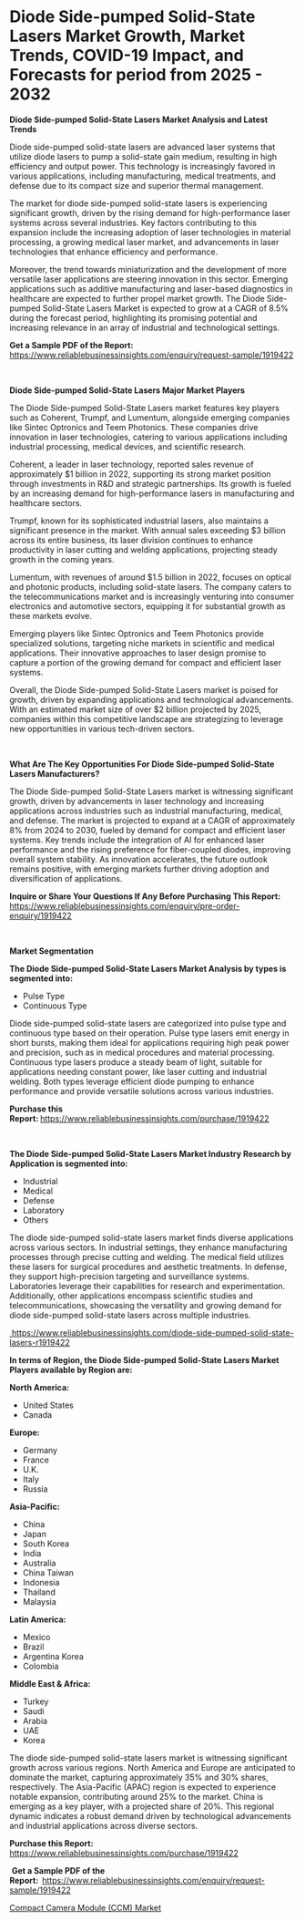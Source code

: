 <p><h1>Diode Side-pumped Solid-State Lasers Market Growth, Market Trends, COVID-19 Impact, and Forecasts for period from 2025 - 2032</h1></p><p><strong>Diode Side-pumped Solid-State Lasers Market Analysis and Latest Trends</strong></p>
<p><p>Diode side-pumped solid-state lasers are advanced laser systems that utilize diode lasers to pump a solid-state gain medium, resulting in high efficiency and output power. This technology is increasingly favored in various applications, including manufacturing, medical treatments, and defense due to its compact size and superior thermal management. </p><p>The market for diode side-pumped solid-state lasers is experiencing significant growth, driven by the rising demand for high-performance laser systems across several industries. Key factors contributing to this expansion include the increasing adoption of laser technologies in material processing, a growing medical laser market, and advancements in laser technologies that enhance efficiency and performance. </p><p>Moreover, the trend towards miniaturization and the development of more versatile laser applications are steering innovation in this sector. Emerging applications such as additive manufacturing and laser-based diagnostics in healthcare are expected to further propel market growth. The Diode Side-pumped Solid-State Lasers Market is expected to grow at a CAGR of 8.5% during the forecast period, highlighting its promising potential and increasing relevance in an array of industrial and technological settings.</p></p>
<p><strong>Get a Sample PDF of the Report:&nbsp;</strong> <a href="https://www.reliablebusinessinsights.com/enquiry/request-sample/1919422?utm_campaign=2278&utm_medium=2&utm_source=Github&utm_content=ia&utm_term=07042025&utm_id=diode-side-pumped-solid-state-lasers">https://www.reliablebusinessinsights.com/enquiry/request-sample/1919422</a></p>
<p>&nbsp;</p>
<p><strong>Diode Side-pumped Solid-State Lasers Major Market Players</strong></p>
<p><p>The Diode Side-pumped Solid-State Lasers market features key players such as Coherent, Trumpf, and Lumentum, alongside emerging companies like Sintec Optronics and Teem Photonics. These companies drive innovation in laser technologies, catering to various applications including industrial processing, medical devices, and scientific research.</p><p>Coherent, a leader in laser technology, reported sales revenue of approximately $1 billion in 2022, supporting its strong market position through investments in R&D and strategic partnerships. Its growth is fueled by an increasing demand for high-performance lasers in manufacturing and healthcare sectors.</p><p>Trumpf, known for its sophisticated industrial lasers, also maintains a significant presence in the market. With annual sales exceeding $3 billion across its entire business, its laser division continues to enhance productivity in laser cutting and welding applications, projecting steady growth in the coming years.</p><p>Lumentum, with revenues of around $1.5 billion in 2022, focuses on optical and photonic products, including solid-state lasers. The company caters to the telecommunications market and is increasingly venturing into consumer electronics and automotive sectors, equipping it for substantial growth as these markets evolve.</p><p>Emerging players like Sintec Optronics and Teem Photonics provide specialized solutions, targeting niche markets in scientific and medical applications. Their innovative approaches to laser design promise to capture a portion of the growing demand for compact and efficient laser systems.</p><p>Overall, the Diode Side-pumped Solid-State Lasers market is poised for growth, driven by expanding applications and technological advancements. With an estimated market size of over $2 billion projected by 2025, companies within this competitive landscape are strategizing to leverage new opportunities in various tech-driven sectors.</p></p>
<p>&nbsp;</p>
<p><strong>What Are The Key Opportunities For Diode Side-pumped Solid-State Lasers Manufacturers?</strong></p>
<p><p>The Diode Side-pumped Solid-State Lasers market is witnessing significant growth, driven by advancements in laser technology and increasing applications across industries such as industrial manufacturing, medical, and defense. The market is projected to expand at a CAGR of approximately 8% from 2024 to 2030, fueled by demand for compact and efficient laser systems. Key trends include the integration of AI for enhanced laser performance and the rising preference for fiber-coupled diodes, improving overall system stability. As innovation accelerates, the future outlook remains positive, with emerging markets further driving adoption and diversification of applications.</p></p>
<p><strong>Inquire or Share Your Questions If Any Before Purchasing This Report:</strong> <a href="https://www.reliablebusinessinsights.com/enquiry/pre-order-enquiry/1919422?utm_campaign=2278&utm_medium=2&utm_source=Github&utm_content=ia&utm_term=07042025&utm_id=diode-side-pumped-solid-state-lasers">https://www.reliablebusinessinsights.com/enquiry/pre-order-enquiry/1919422</a></p>
<p>&nbsp;</p>
<p><strong>Market Segmentation</strong></p>
<p><strong>The Diode Side-pumped Solid-State Lasers Market Analysis by types is segmented into:</strong></p>
<p><ul><li>Pulse Type</li><li>Continuous Type</li></ul></p>
<p><p>Diode side-pumped solid-state lasers are categorized into pulse type and continuous type based on their operation. Pulse type lasers emit energy in short bursts, making them ideal for applications requiring high peak power and precision, such as in medical procedures and material processing. Continuous type lasers produce a steady beam of light, suitable for applications needing constant power, like laser cutting and industrial welding. Both types leverage efficient diode pumping to enhance performance and provide versatile solutions across various industries.</p></p>
<p><strong>Purchase this Report:&nbsp;</strong><a href="https://www.reliablebusinessinsights.com/purchase/1919422?utm_campaign=2278&utm_medium=2&utm_source=Github&utm_content=ia&utm_term=07042025&utm_id=diode-side-pumped-solid-state-lasers">https://www.reliablebusinessinsights.com/purchase/1919422</a></p>
<p>&nbsp;</p>
<p><strong>The Diode Side-pumped Solid-State Lasers Market Industry Research by Application is segmented into:</strong></p>
<p><ul><li>Industrial</li><li>Medical</li><li>Defense</li><li>Laboratory</li><li>Others</li></ul></p>
<p><p>The diode side-pumped solid-state lasers market finds diverse applications across various sectors. In industrial settings, they enhance manufacturing processes through precise cutting and welding. The medical field utilizes these lasers for surgical procedures and aesthetic treatments. In defense, they support high-precision targeting and surveillance systems. Laboratories leverage their capabilities for research and experimentation. Additionally, other applications encompass scientific studies and telecommunications, showcasing the versatility and growing demand for diode side-pumped solid-state lasers across multiple industries.</p></p>
<p><a href="https://www.reliablebusinessinsights.com/diode-side-pumped-solid-state-lasers-r1919422?utm_campaign=2278&utm_medium=2&utm_source=Github&utm_content=ia&utm_term=07042025&utm_id=diode-side-pumped-solid-state-lasers">&nbsp;https://www.reliablebusinessinsights.com/diode-side-pumped-solid-state-lasers-r1919422</a></p>
<p><strong>In terms of Region, the Diode Side-pumped Solid-State Lasers Market Players available by Region are:</strong></p>
<p>
    <p> <strong> North America: </strong>
        <ul>
            <li>United States</li>
            <li>Canada</li>
        </ul>
        </p> 
    <p> <strong> Europe: </strong>
        <ul>
            <li>Germany</li>
            <li>France</li>
            <li>U.K.</li>
            <li>Italy</li>
            <li>Russia</li>
        </ul>
        </p> 
    <p> <strong> Asia-Pacific: </strong>
        <ul>
            <li>China</li>
            <li>Japan</li>
            <li>South Korea</li>
            <li>India</li>
            <li>Australia</li>
            <li>China Taiwan</li>
            <li>Indonesia</li>
            <li>Thailand</li>
            <li>Malaysia</li>
        </ul>
        </p> 
    <p> <strong> Latin America: </strong>
        <ul>
            <li>Mexico</li>
            <li>Brazil</li>
            <li>Argentina Korea</li>
            <li>Colombia</li>
        </ul>
        </p> 
    <p> <strong> Middle East & Africa: </strong>
        <ul>
            <li>Turkey</li>
            <li>Saudi</li>
            <li>Arabia</li>
            <li>UAE</li>
            <li>Korea</li>
        </ul>
    </p>
    </p>
<p><p>The diode side-pumped solid-state lasers market is witnessing significant growth across various regions. North America and Europe are anticipated to dominate the market, capturing approximately 35% and 30% shares, respectively. The Asia-Pacific (APAC) region is expected to experience notable expansion, contributing around 25% to the market. China is emerging as a key player, with a projected share of 20%. This regional dynamic indicates a robust demand driven by technological advancements and industrial applications across diverse sectors.</p></p>
<p><strong>Purchase this Report: </strong><a href="https://www.reliablebusinessinsights.com/purchase/1919422?utm_campaign=2278&utm_medium=2&utm_source=Github&utm_content=ia&utm_term=07042025&utm_id=diode-side-pumped-solid-state-lasers">https://www.reliablebusinessinsights.com/purchase/1919422</a></p>
<p>&nbsp;<strong>Get a Sample PDF of the Report:&nbsp;&nbsp;</strong><a href="https://www.reliablebusinessinsights.com/enquiry/request-sample/1919422?utm_campaign=2278&utm_medium=2&utm_source=Github&utm_content=ia&utm_term=07042025&utm_id=diode-side-pumped-solid-state-lasers">https://www.reliablebusinessinsights.com/enquiry/request-sample/1919422</a></p>
<p><strong></strong></p>
<p><p><a href="https://github.com/sca704osol/Market-Research-Report-List-1/blob/main/compact-camera-module-ccm-market.md?utm_campaign=2278&utm_medium=2&utm_source=Github&utm_content=ia&utm_term=07042025&utm_id=diode-side-pumped-solid-state-lasers">Compact Camera Module (CCM) Market</a></p></p>